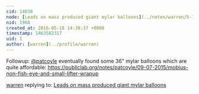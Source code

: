 ```yaml
---
cid: 14638
node: [Leads on mass produced giant mylar balloons](../notes/warren/5-14-2012/leads-mass-produced-giant-mylar-balloons)
nid: 1968
created_at: 2016-05-18 14:38:37 +0000
timestamp: 1463582317
uid: 1
author: [warren](../profile/warren)
---
```


Followup: [@patcoyle](/profile/patcoyle) eventually found some 36" mylar balloons which are quite affordable: https://publiclab.org/notes/patcoyle/09-07-2015/mobius-non-fish-eye-and-small-lifter-wrapup

[warren](../profile/warren) replying to: [Leads on mass produced giant mylar balloons](../notes/warren/5-14-2012/leads-mass-produced-giant-mylar-balloons)


